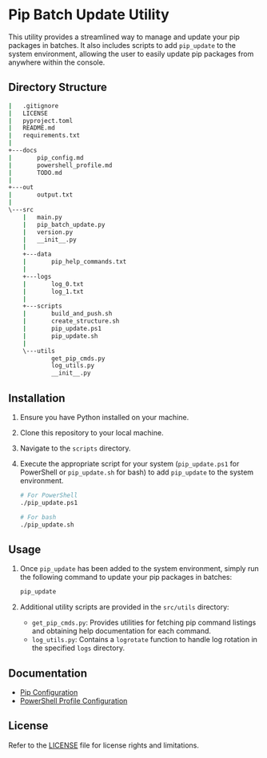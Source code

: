 # Pip Batch Update Utility

This utility provides a streamlined way to manage and update your pip packages in batches. It also includes scripts to add `pip_update` to the system environment, allowing the user to easily update pip packages from anywhere within the console.

## Directory Structure

```bash
|   .gitignore
|   LICENSE
|   pyproject.toml
|   README.md
|   requirements.txt
|
+---docs
|       pip_config.md
|       powershell_profile.md
|       TODO.md
|
+---out
|       output.txt
|
\---src
    |   main.py
    |   pip_batch_update.py
    |   version.py
    |   __init__.py
    |
    +---data
    |       pip_help_commands.txt
    |
    +---logs
    |       log_0.txt
    |       log_1.txt
    |
    +---scripts
    |       build_and_push.sh
    |       create_structure.sh
    |       pip_update.ps1
    |       pip_update.sh
    |
    \---utils
            get_pip_cmds.py
            log_utils.py
            __init__.py
```

## Installation

1. Ensure you have Python installed on your machine.
2. Clone this repository to your local machine.
3. Navigate to the `scripts` directory.
4. Execute the appropriate script for your system (`pip_update.ps1` for PowerShell or `pip_update.sh` for bash) to add `pip_update` to the system environment.

    ```bash
    # For PowerShell
    ./pip_update.ps1

    # For bash
    ./pip_update.sh
    ```

## Usage

1. Once `pip_update` has been added to the system environment, simply run the following command to update your pip packages in batches:

    ```bash
    pip_update
    ```

2. Additional utility scripts are provided in the `src/utils` directory:
   - `get_pip_cmds.py`: Provides utilities for fetching pip command listings and obtaining help documentation for each command.
   - `log_utils.py`: Contains a `logrotate` function to handle log rotation in the specified `logs` directory.

## Documentation

- [Pip Configuration](docs/pip_config.md)
- [PowerShell Profile Configuration](docs/powershell_profile.md)

## License

Refer to the [LICENSE](LICENSE) file for license rights and limitations.
